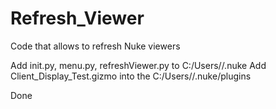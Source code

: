 # Refresh_Viewer
 Code that allows to refresh Nuke viewers

Add init.py, menu.py, refreshViewer.py to C:/Users/<username>/.nuke
Add Client_Display_Test.gizmo into the C:/Users/<username>/.nuke/plugins

Done
